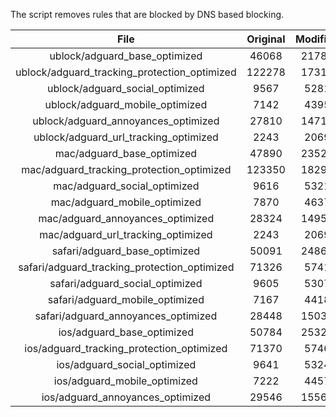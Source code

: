 The script removes rules that are blocked by DNS based blocking.


| File | Original | Modified |
|:----:|:-----:|:-----:|
| ublock/adguard_base_optimized | 46068 | 21783 |
| ublock/adguard_tracking_protection_optimized | 122278 | 17319 |
| ublock/adguard_social_optimized | 9567 | 5281 |
| ublock/adguard_mobile_optimized | 7142 | 4395 |
| ublock/adguard_annoyances_optimized | 27810 | 14712 |
| ublock/adguard_url_tracking_optimized | 2243 | 2069 |
| mac/adguard_base_optimized | 47890 | 23524 |
| mac/adguard_tracking_protection_optimized | 123350 | 18294 |
| mac/adguard_social_optimized | 9616 | 5321 |
| mac/adguard_mobile_optimized | 7870 | 4637 |
| mac/adguard_annoyances_optimized | 28324 | 14957 |
| mac/adguard_url_tracking_optimized | 2243 | 2069 |
| safari/adguard_base_optimized | 50091 | 24864 |
| safari/adguard_tracking_protection_optimized | 71326 | 5741 |
| safari/adguard_social_optimized | 9605 | 5307 |
| safari/adguard_mobile_optimized | 7167 | 4418 |
| safari/adguard_annoyances_optimized | 28448 | 15030 |
| ios/adguard_base_optimized | 50784 | 25324 |
| ios/adguard_tracking_protection_optimized | 71370 | 5746 |
| ios/adguard_social_optimized | 9641 | 5324 |
| ios/adguard_mobile_optimized | 7222 | 4457 |
| ios/adguard_annoyances_optimized | 29546 | 15569 |